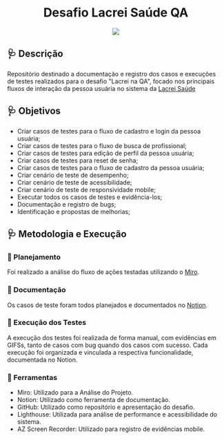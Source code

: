 <h1 align="center">
 Desafio Lacrei Saúde QA
</h1>

<p align="center">
    <img src="https://lacreisaude.com.br/_next/static/media/greetings-banner-image.3ec83257.png">
</p> 

 ## 🩺 Descrição

 Repositório destinado a documentação e registro dos casos e execuções de testes realizados para o desafio "Lacrei na QA", focado nos principais fluxos de interação da pessoa usuária no sistema da [Lacrei Saúde](https://paciente-staging.lacreisaude.com.br/)

## 🩺 Objetivos 

- Criar casos de testes para o fluxo de cadastro e login da pessoa usuária;
- Criar casos de testes para o fluxo de busca de profissional;
- Criar casos de testes para edição de perfil da pessoa usuária;
- Criar casos de testes para reset de senha;
- Criar casos de testes para o fluxo de cadastro da pessoa usuária;
- Criar cenário de teste de desempenho;
- Criar cenário de teste de acessibilidade;
- Criar cenário de teste de responsividade mobile;
- Executar todos os casos de testes e evidência-los;
- Documentação e registro de bugs;
- Identificação e propostas de melhorias;

## 🩺 Metodologia e Execução

### 🔎 Planejamento

Foi realizado a análise do fluxo de ações testadas utilizando o [Miro](https://miro.com/app/board/uXjVLdKhiiI=/?share_link_id=104476704996).

### 🔎 Documentação

Os casos de teste foram todos planejados e documentados no [Notion](https://francyne.notion.site/Desafio-Lacrei-na-QA-104634a6903580378e05def3f148db0c).

### 🔎 Execução dos Testes

A execução dos testes foi realizada de forma manual, com evidências em GIFSs, tanto de casos com bug quando dos casos com sucesso. Cada execução foi organizada e vinculada a respectiva funcionalidade, documentada no Notion.

### 🔎 Ferramentas
- Miro:
Utilizado para a Análise do Projeto.
- Notion:
Utilizado como ferramenta de documentação. 
- GitHub:
Utilizado como repositório e apresentação do desafio.
- Lighthouse:
Utilizada para análise de performance e acessibilidade do sistema.
- AZ Screen Recorder: 
Utilizado para registro de evidências mobile.

